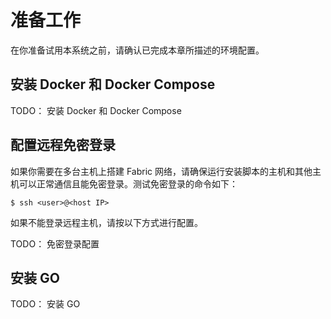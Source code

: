 # 准备工作

在你准备试用本系统之前，请确认已完成本章所描述的环境配置。

## 安装 Docker 和 Docker Compose

TODO： 安装 Docker 和 Docker Compose

## 配置远程免密登录

如果你需要在多台主机上搭建 Fabric 网络，请确保运行安装脚本的主机和其他主机可以正常通信且能免密登录。测试免密登录的命令如下：

```
$ ssh <user>@<host IP>
```

如果不能登录远程主机，请按以下方式进行配置。

TODO： 免密登录配置

## 安装 GO

TODO： 安装 GO